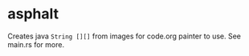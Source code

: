 # asphalt
Creates java `String [][]` from images for code.org painter to use.
See main.rs for more.
